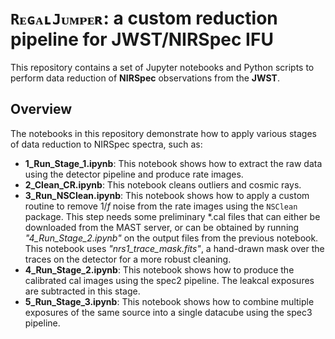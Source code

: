 # `RᴇɢᴀʟJᴜᴍᴘᴇʀ`: a custom reduction pipeline for JWST/NIRSpec IFU

This repository contains a set of Jupyter notebooks and Python scripts to perform data reduction of **NIRSpec** observations from the **JWST**.

## Overview

The notebooks in this repository demonstrate how to apply various stages of data reduction to NIRSpec spectra, such as:

- **1_Run_Stage_1.ipynb**: This notebook shows how to extract the raw data using the detector pipeline and produce rate images.
- **2_Clean_CR.ipynb**: This notebook cleans outliers and cosmic rays.
- **3_Run_NSClean.ipynb**: This notebook shows how to apply a custom routine to remove $1/f$ noise from the rate images using the `NSClean` package. This step needs some preliminary \*.cal files that can either be downloaded from the MAST server, or can be obtained by running *"4_Run_Stage_2.ipynb"* on the output files from the previous notebook. This notebook uses *"nrs1_trace_mask.fits"*, a hand-drawn mask over the traces on the detector for a more robust cleaning.
- **4_Run_Stage_2.ipynb**: This notebook shows how to produce the calibrated cal images using the spec2 pipeline. The leakcal exposures are subtracted in this stage.
- **5_Run_Stage_3.ipynb**: This notebook shows how to combine multiple exposures of the same source into a single datacube using the spec3 pipeline.